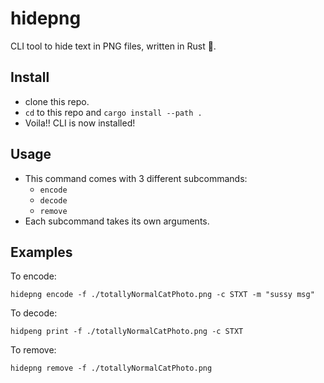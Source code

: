 # hidepng

CLI tool to hide text in PNG files, written in Rust 🦀.

## Install 

- clone this repo.
- `cd` to this repo and `cargo install --path .`
- Voila!! CLI is now installed!

## Usage
- This command comes with 3 different subcommands:
  -   `encode`
  -   `decode`
  -   `remove`
- Each subcommand takes its own arguments.

## Examples

To encode: 
```
hidepng encode -f ./totallyNormalCatPhoto.png -c STXT -m "sussy msg"
```

To decode: 
```
hidpeng print -f ./totallyNormalCatPhoto.png -c STXT
```

To remove: 

```
hidepng remove -f ./totallyNormalCatPhoto.png
```
